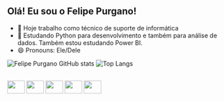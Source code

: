 ## Olá! Eu sou o Felipe Purgano!

- 🔭 Hoje trabalho como técnico de suporte de informática
- 🌱 Estudando Python para desenvolvimento e também para análise de dados. Também estou estudando Power BI.
- 😄 Pronouns: Ele/Dele

![Felipe Purgano GitHub stats](https://github-readme-stats.vercel.app/api?username=felipepurgano&show_icons=true&theme=dracula)
![Top Langs](https://github-readme-stats.vercel.app/api/top-langs/?username=felipepurgano&layout=compact&theme=dracula)

<div style="display: inline_block"><br>
  <img height="30" width="40" src="https://cdn.jsdelivr.net/gh/devicons/devicon@latest/icons/python/python-original.svg" />
  <img height="30" width="40" src="https://cdn.jsdelivr.net/gh/devicons/devicon@latest/icons/django/django-plain-wordmark.svg" />
  <img height="30" width="40" src="https://cdn.jsdelivr.net/gh/devicons/devicon@latest/icons/jupyter/jupyter-original.svg" />
  <img height="30" width="40" src="https://cdn.jsdelivr.net/gh/devicons/devicon@latest/icons/html5/html5-original.svg" />
  <img height="30" width="40" src="https://cdn.jsdelivr.net/gh/devicons/devicon@latest/icons/css3/css3-original.svg" />
</div>
